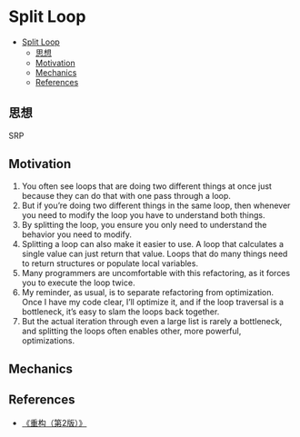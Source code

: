 # Split Loop



<!-- TOC -->

- [Split Loop](#split-loop)
    - [思想](#思想)
    - [Motivation](#motivation)
    - [Mechanics](#mechanics)
    - [References](#references)

<!-- /TOC -->


## 思想
SRP


## Motivation
1. You often see loops that are doing two different things at once just because they can do that with one pass through a loop. 
2. But if you’re doing two different things in the same loop, then whenever you need to modify the loop you have to understand both things.
3. By splitting the loop, you ensure you only need to understand the behavior you need to modify.
4. Splitting a loop can also make it easier to use. A loop that calculates a single value can just return that value. Loops that do many things need to return structures or populate local variables. 
5. Many programmers are uncomfortable with this refactoring, as it forces you to execute the loop twice. 
6. My reminder, as usual, is to separate refactoring from optimization. Once I have my code clear, I’ll optimize it, and if the loop traversal is a bottleneck, it’s easy to slam the loops back together. 
7. But the actual iteration through even a large list is rarely a bottleneck, and splitting the loops often enables other, more powerful, optimizations.


## Mechanics


## References
* [《重构（第2版）》](https://book.douban.com/subject/33400354/)
